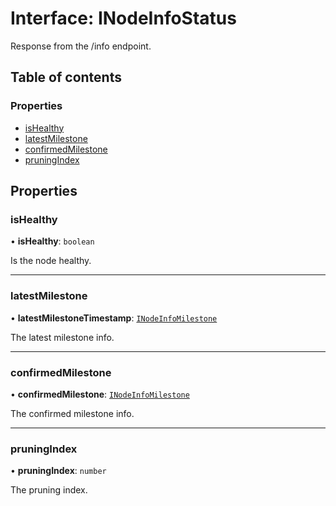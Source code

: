 # Interface: INodeInfoStatus

Response from the /info endpoint.

## Table of contents

### Properties

- [isHealthy](INodeInfoStatus.md#ishealthy)
- [latestMilestone](INodeInfoStatus.md#latestMilestone)
- [confirmedMilestone](INodeInfoStatus.md#confirmedMilestone)
- [pruningIndex](INodeInfoStatus.md#pruningindex)

## Properties

### isHealthy

• **isHealthy**: `boolean`

Is the node healthy.

___

### latestMilestone

• **latestMilestoneTimestamp**: [`INodeInfoMilestone`](INodeInfoMilestone.md)

The latest milestone info.

___

### confirmedMilestone

• **confirmedMilestone**: [`INodeInfoMilestone`](INodeInfoMilestone.md)

The confirmed milestone info.

___

### pruningIndex

• **pruningIndex**: `number`

The pruning index.
